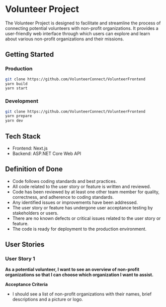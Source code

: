 # Volunteer Project

The Volunteer Project is designed to facilitate and streamline the process of connecting potential volunteers with non-profit organizations. It provides a user-friendly web interface through which users can explore and learn about various non-profit organizations and their missions.

## Getting Started

### Production

```bash
git clone https://github.com/VolunteerConnect/VolunteerFrontend
yarn build
yarn start
```

### Development

```bash
git clone https://github.com/VolunteerConnect/VolunteerFrontend
yarn prepare
yarn dev
```

## Tech Stack

- Frontend: Next.js
- Backend: ASP.NET Core Web API

## Definition of Done

- Code follows coding standards and best practices.
- All code related to the user story or feature is written and reviewed.
- Code has been reviewed by at least one other team member for quality, correctness, and adherence to coding standards.
- Any identified issues or improvements have been addressed.
- The user story or feature has undergone user acceptance testing by stakeholders or users.
- There are no known defects or critical issues related to the user story or feature.
- The code is ready for deployment to the production environment.

## User Stories

### User Story 1

**As a potential volunteer, I want to see an overview of non-profit organizations so that I can choose which organization I want to assist.**

**Acceptance Criteria**

- I should see a list of non-profit organizations with their names, brief descriptions and a picture or logo.
